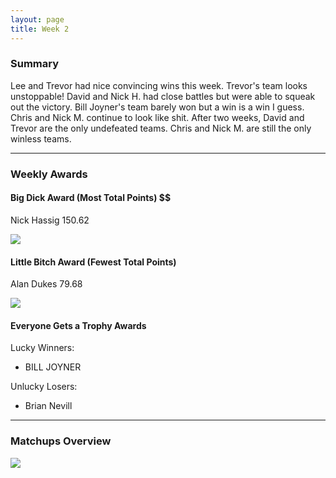 ```yaml
---
layout: page
title: Week 2
---
```


### Summary

Lee and Trevor had nice convincing wins this week. Trevor's team looks unstoppable! David and Nick H. had close battles but were able to squeak out the victory. Bill Joyner's team barely won but a win is a win I guess. Chris and Nick M. continue to look like shit. 
After two weeks, David and Trevor are the only undefeated teams. Chris and Nick M. are still the only winless teams.

___

### Weekly Awards

#### Big Dick Award (Most Total Points) $$
Nick Hassig 150.62 

![](https://media2.giphy.com/media/1oLdZoZrP63XKpM1le/giphy.gif?cid=3aa7f812m6zxt5kbxsfxsyfdj89m62u6bvbdjhzgd134obxe&rid=giphy.gif&ct=g)

#### Little Bitch Award (Fewest Total Points)
Alan Dukes 79.68 

![](https://media3.giphy.com/media/bpz6Jo3vrrsfS/giphy.gif?cid=3aa7f812suy9tnw4opaqaxjhrwz7s96s2rzbno3j4xwrzlrf&rid=giphy.gif&ct=g)

#### Everyone Gets a Trophy Awards
Lucky Winners:
* BILL JOYNER

Unlucky Losers:
* Brian Nevill


___

### Matchups Overview

![](../assets/img/week2_matchups.png)
